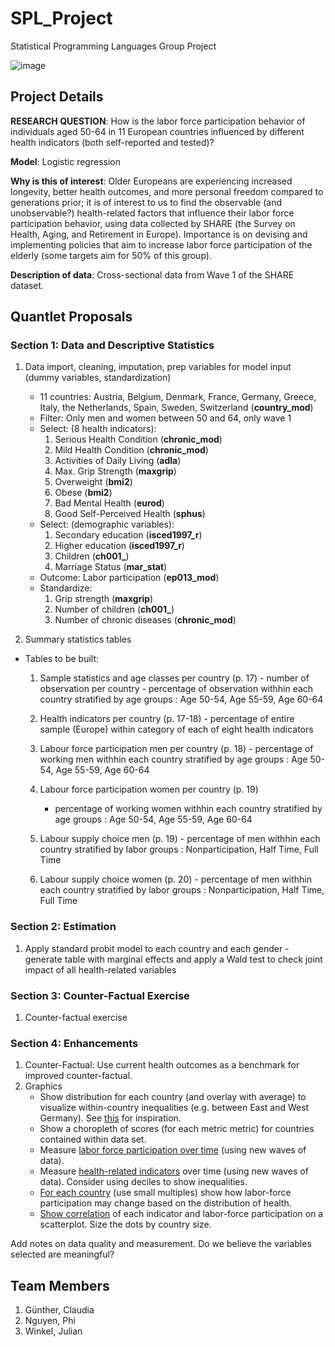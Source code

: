 # SPL_Project

Statistical Programming Languages Group Project

![image](https://imgs.xkcd.com/comics/machine_learning.png)

## Project Details

**RESEARCH QUESTION**: How is the labor force participation behavior of individuals aged 50-64 in 11 European countries influenced by different health indicators (both self-reported and tested)?

**Model**: Logistic regression

**Why is this of interest**: Older Europeans are experiencing increased longevity, better health outcomes, and more personal freedom compared to generations prior; it is of interest to us to find the observable (and unobservable?) health-related factors that influence their labor force participation behavior, using data collected by SHARE (the Survey on Health, Aging, and Retirement in Europe). Importance is on devising and implementing policies that aim to increase labor force participation of the elderly (some targets aim for 50% of this group).

**Description of data**: Cross-sectional data from Wave 1 of the SHARE dataset.

## Quantlet Proposals

### Section 1: Data and Descriptive Statistics

1. Data import, cleaning, imputation, prep variables for model input (dummy variables, standardization)
    - 11 countries: Austria, Belgium, Denmark, France, Germany, Greece, Italy, the Netherlands, Spain, Sweden, Switzerland (**country_mod**)
    - Filter: Only men and women between 50 and 64, only wave 1
    - Select: (8 health indicators):
        1. Serious Health Condition (**chronic_mod**)
        2. Mild Health Condition (**chronic_mod**)
        3. Activities of Daily Living (**adla**)
        4. Max. Grip Strength (**maxgrip**)
        5. Overweight (**bmi2**)
        6. Obese (**bmi2**)
        7. Bad Mental Health (**eurod**)
        8. Good Self-Perceived Health (**sphus**)
    - Select: (demographic variables):
        1. Secondary education (**isced1997_r**)
        2. Higher education (**isced1997_r**)
        3. Children (**ch001_**)
        4. Marriage Status (**mar_stat**)
    - Outcome: Labor participation (**ep013_mod**)
    - Standardize:
        1. Grip strength (**maxgrip**)
        2. Number of children (**ch001_**)
        3. Number of chronic diseases (**chronic_mod**)

2. Summary statistics tables
 - Tables to be built:
     1. Sample statistics and age classes per country (p. 17)
            - number of observation per country
            - percentage of observation withhin each country
            stratified by age groups : Age 50-54, Age 55-59, Age 60-64
            
     2. Health indicators per country (p. 17-18)
            - percentage of entire sample (Europe) within category of
              each of eight health indicators
     
     3. Labour force participation men per country (p. 18)
            - percentage of working men withhin each country
            stratified by age groups : Age 50-54, Age 55-59, Age 60-64
            
     4. Labour force participation women per country (p. 19)
          - percentage of working women withhin each country
            stratified by age groups : Age 50-54, Age 55-59, Age 60-64
            
     5. Labour supply choice men (p. 19)
            - percentage of men withhin each country
            stratified by labor groups : Nonparticipation, Half Time, Full Time
     
     6. Labour supply choice women (p. 20)
            - percentage of men withhin each country
            stratified by labor groups : Nonparticipation, Half Time, Full Time

### Section 2: Estimation

1. Apply standard probit model to each country and each gender - generate table with marginal effects and apply a Wald test to check joint impact of all health-related variables

### Section 3: Counter-Factual Exercise

1. Counter-factual exercise

### Section 4: Enhancements

1. Counter-Factual: Use current health outcomes as a benchmark for improved counter-factual.
2. Graphics
    - Show distribution for each country (and overlay with average) to visualize within-country inequalities (e.g. between East and West Germany). See [this](https://ourworldindata.org/wp-content/uploads/2017/04/The-distribution-of-life-satisfaction.png) for inspiration.
    - Show a choropleth of scores (for each metric metric) for countries contained within data set.
    - Measure [labor force participation over time](https://ourworldindata.org/grapher/share-of-people-who-say-they-are-happy) (using new waves of data).
    - Measure [health-related indicators](https://ourworldindata.org/wp-content/uploads/2017/04/Happiness-Inequality-Clark-et-al-2015.png) over time (using new waves of data). Consider using deciles to show inequalities.
    - [For each country](https://ourworldindata.org/wp-content/uploads/2017/04/Happiness-by-Income-Quintiles-Small-Multiples.png) (use small multiples) show how labor-force participation may change based on the distribution of health.
    - [Show correlation](https://ourworldindata.org/grapher/gdp-vs-happiness) of each indicator and labor-force participation on a scatterplot. Size the dots by country size.

Add notes on data quality and measurement. Do we believe the variables selected are meaningful?

## Team Members

1. Günther, Claudia
2. Nguyen, Phi
3. Winkel, Julian
